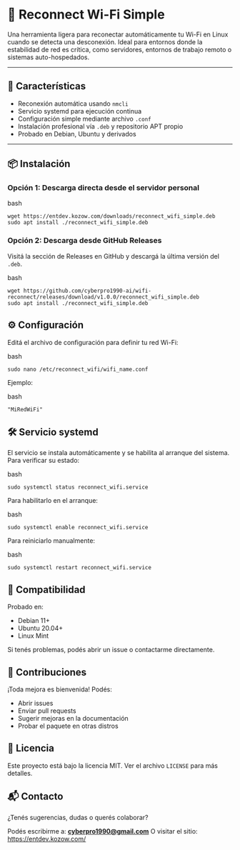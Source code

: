 # 🔄 Reconnect Wi-Fi Simple

Una herramienta ligera para reconectar automáticamente tu Wi-Fi en Linux cuando se detecta una desconexión. Ideal para entornos donde la estabilidad de red es crítica, como servidores, entornos de trabajo remoto o sistemas auto-hospedados.

---

## 🚀 Características

- Reconexión automática usando `nmcli`
- Servicio systemd para ejecución continua
- Configuración simple mediante archivo `.conf`
- Instalación profesional vía `.deb` y repositorio APT propio
- Probado en Debian, Ubuntu y derivados

---

## 📦 Instalación

### Opción 1: Descarga directa desde el servidor personal

bash

```
wget https://entdev.kozow.com/downloads/reconnect_wifi_simple.deb
sudo apt install ./reconnect_wifi_simple.deb
```

### Opción 2: Descarga desde GitHub Releases

Visitá la sección de Releases en GitHub y descargá la última versión del `.deb`.

bash

```
wget https://github.com/cyberpro1990-ai/wifi-reconnect/releases/download/v1.0.0/reconnect_wifi_simple.deb
sudo apt install ./reconnect_wifi_simple.deb
```

## ⚙️ Configuración

Editá el archivo de configuración para definir tu red Wi-Fi:

bash

```
sudo nano /etc/reconnect_wifi/wifi_name.conf
```

Ejemplo:

bash

```
"MiRedWiFi"
```

## 🛠️ Servicio systemd

El servicio se instala automáticamente y se habilita al arranque del sistema. 
Para verificar su estado:

bash

```
sudo systemctl status reconnect_wifi.service
```

Para habilitarlo en el arranque:

bash

```
sudo systemctl enable reconnect_wifi.service
```

Para reiniciarlo manualmente:

bash

```
sudo systemctl restart reconnect_wifi.service
```

## 🧪 Compatibilidad

Probado en:

- Debian 11+
- Ubuntu 20.04+
- Linux Mint

Si tenés problemas, podés abrir un issue o contactarme directamente.

## 🤝 Contribuciones

¡Toda mejora es bienvenida! Podés:

- Abrir issues
- Enviar pull requests
- Sugerir mejoras en la documentación
- Probar el paquete en otras distros

## 📄 Licencia

Este proyecto está bajo la licencia MIT. Ver el archivo `LICENSE` para más detalles.

## 📬 Contacto

¿Tenés sugerencias, dudas o querés colaborar?

Podés escribirme a: **cyberpro1990@gmail.com**   O visitar el sitio: https://entdev.kozow.com/
